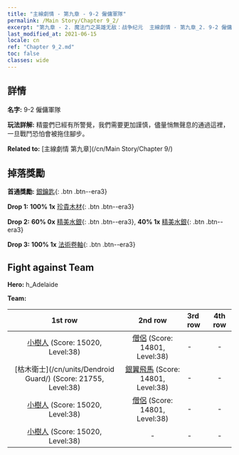 ```yaml
---
title: "主線劇情 - 第九章 - 9-2 僱傭軍隊"
permalink: /Main Story/Chapter 9_2/
excerpt: "第九章 - 2. 魔法门之英雄无敌：战争纪元  主線劇情 - 第九章_2. 9-2 僱傭軍隊"
last_modified_at: 2021-06-15
locale: cn
ref: "Chapter 9_2.md"
toc: false
classes: wide
---
```


## 詳情

 **名字:** 9-2 僱傭軍隊

 **玩法詳解:** 精靈們已經有所警覺，我們需要更加謹慎，儘量悄無聲息的通過這裡，一旦戰鬥恐怕會被拖住腳步。

 **Related to:** [主線劇情 第九章](/cn/Main Story/Chapter 9/)

## 掉落獎勵

 **首通獎勵:** [銀鑰匙](/cn/Items/con_693/){: .btn .btn--era3}

 **Drop 1:** **100% 1x** [珍貴木材](/cn/Items/mat_27/){: .btn .btn--era3}

 **Drop 2:** **60% 0x** [精美水銀](/cn/Items/mat_21/){: .btn .btn--era3}, **40% 1x** [精美水銀](/cn/Items/mat_21/){: .btn .btn--era3}

 **Drop 3:** **100% 1x** [法術卷軸](/cn/Items/con_694/){: .btn .btn--era3}


## Fight against Team
 **Hero:** h_Adelaide

 **Team:**


  | 1st row | 2nd row | 3rd row | 4th row |
  |:----:|:----:|:----|:----:|
  | [小樹人](/cn/units/Treant/) (Score: 15020, Level:38)  | [僧侶](/cn/units/Monk/) (Score: 14801, Level:38)  | - | - |
  | [枯木衛士](/cn/units/Dendroid Guard/) (Score: 21755, Level:38)  | [銀翼飛馬](/cn/units/Pegasus/) (Score: 14801, Level:38)  | - | - |
  | [小樹人](/cn/units/Treant/) (Score: 15020, Level:38)  | [僧侶](/cn/units/Monk/) (Score: 14801, Level:38)  | - | - |
  | [小樹人](/cn/units/Treant/) (Score: 15020, Level:38)  | - | - | - |


